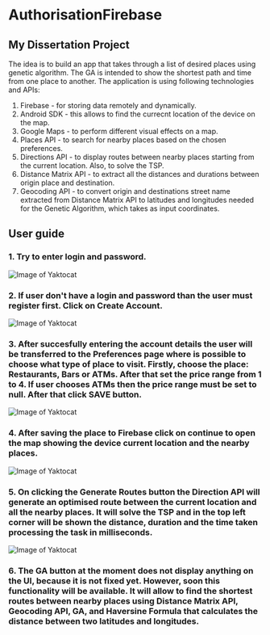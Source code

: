 # AuthorisationFirebase
## My Dissertation Project
The idea is to build an app that takes through a list of desired places using genetic algorithm.
The GA is intended to show the shortest path and time from one place to another.
The application is using following technologies and APIs:
1. Firebase - for storing data remotely and dynamically.
2. Android SDK - this allows to find the currecnt location of the device on the map.
2. Google Maps - to perform different visual effects on a map.
3. Places API - to search for nearby places based on the chosen preferences.
4. Directions API - to display routes between nearby places starting from the current location. Also, to solve the TSP.
5. Distance Matrix API - to extract all the distances and durations between origin place and destination.
6. Geocoding API - to convert origin and destinations street name extracted from Distance Matrix API to latitudes and longitudes needed for the Genetic Algorithm, which takes as input coordinates.

## User guide

### 1. Try to enter login and password.
![Image of Yaktocat](https://i.imgur.com/qAXmhVs.jpg)

### 2. If user don't have a login and password than the user must register first. Click on Create Account.
![Image of Yaktocat](https://i.imgur.com/q8ChxUK.jpg)

### 3. After succesfully entering the account details the user will be transferred to the Preferences page where is possible to choose what type of place to visit. Firstly, choose the place: Restaurants, Bars or ATMs. After that set the price range from 1 to 4. If user chooses ATMs then the price range must be set to null. After that click SAVE button.
![Image of Yaktocat](https://i.imgur.com/RjPnp83.jpg)

### 4. After saving the place to Firebase click on continue to open the map showing the device current location and the nearby places.
![Image of Yaktocat](https://i.imgur.com/bY6cz4G.jpg)

### 5. On clicking the Generate Routes button the Direction API will generate an optimised route between the current location and all the nearby places. It will solve the TSP and in the top left corner will be shown the distance, duration and the time taken processing the task in milliseconds.
![Image of Yaktocat](https://i.imgur.com/mePEHQx.jpg)

### 6. The GA button at the moment does not display anything on the UI, because it is not fixed yet. However, soon this functionality will be available. It will allow to find the shortest routes between nearby places using Distance Matrix API, Geocoding API, GA, and Haversine Formula that calculates the distance between two latitudes and longitudes.
